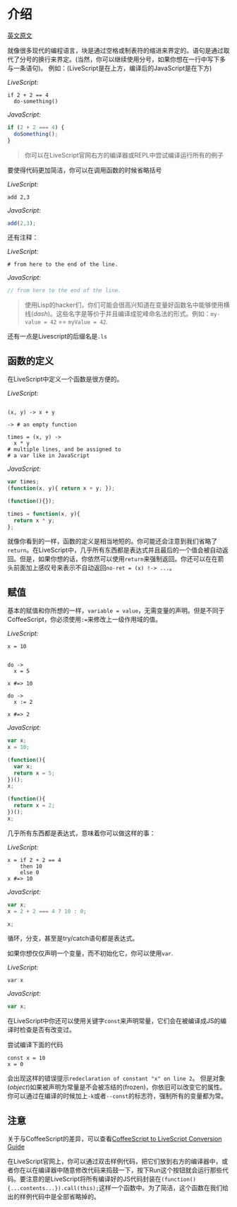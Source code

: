 # 介绍

[英文原文](http://livescript.net/#introduction)

就像很多现代的编程语言，块是通过空格或制表符的缩进来界定的。语句是通过取代了分号的换行来界定。(当然，你可以继续使用分号，如果你想在一行中写下多与一条语句)。
例如：(LiveScript是在上方，编译后的JavaScript是在下方)

*LiveScript:*

```ls
if 2 + 2 == 4
  do-something()
```

*JavaScript:*

```js
if (2 + 2 === 4) {
  doSomething();
}
```

> 你可以在LiveScript官网右方的编译器或REPL中尝试编译运行所有的例子

要使得代码更加简洁，你可以在调用函数的时候省略括号

*LiveScript:*

```ls
add 2,3
```

*JavaScript:*

```js
add(2,3);
```

还有注释：

*LiveScript:*

```ls
# from here to the end of the line.
```

*JavaScript:*

```js
// from here to the end of the line.
```

> 使用Lisp的hacker们，你们可能会很高兴知道在变量好函数名中能够使用横线(*dash*)。这些名字是等价于并且编译成驼峰命名法的形式。例如：`my-value = 42` == `myValue = 42`.

还有一点是Livescript的后缀名是`.ls`

## 函数的定义

在LiveScript中定义一个函数是很方便的。

*LiveScript:*

```ls

(x, y) -> x + y

-> # an empty function

times = (x, y) ->
  x * y
# multiple lines, and be assigned to
# a var like in JavaScript
```

*JavaScript:*

```js
var times;
(function(x, y){ return x + y; });

(function(){});

times = function(x, y){
  return x * y;
};
```

就像你看到的一样，函数的定义是相当地短的。你可能还会注意到我们省略了`return`。在LiveScript中，几乎所有东西都是表达式并且最后的一个值会被自动返回。但是，如果你想的话，你依然可以使用`return`来强制返回。你还可以在在箭头前面加上感叹号来表示不自动返回`no-ret = (x) !-> ...`。

## 赋值

基本的赋值和你所想的一样，`variable = value`，无需变量的声明。但是不同于CoffeeScript，你必须使用`:=`来修改上一级作用域的值。

*LiveScript:*

```ls
x = 10


do ->
  x = 5

x #=> 10

do ->
  x := 2

x #=> 2

```

*JavaScript:*

```js
var x;
x = 10;

(function(){
  var x;
  return x = 5;
})();
x;

(function(){
  return x = 2;
})();
x;
```

几乎所有东西都是表达式，意味着你可以做这样的事：

*LiveScript:*

```ls
x = if 2 + 2 == 4
    then 10
    else 0
x #=> 10
```

*JavaScript:*

```js
var x;
x = 2 + 2 === 4 ? 10 : 0;

x;
```

循环，分支，甚至是try/catch语句都是表达式。

如果你想仅仅声明一个变量，而不初始化它，你可以使用`var`.

*LiveScript:*

```ls
var x
```

*JavaScript:*

```js
var x;
```

在LiveScript中你还可以使用关键字`const`来声明常量，它们会在被编译成JS的编译时检查是否有改变过。

尝试编译下面的代码
```
const x = 10
x = 0
```
会出现这样的错误提示`redeclaration of constant "x" on line 2`。
但是对象(*object*)如果被声明为常量是不会被冻结的(frozen)，你依旧可以改变它的属性。你可以通过在编译的时候加上`-k`或者`--const`的标志符，强制所有的变量都为常。

## 注意

关于与CoffeeScript的差异，可以查看[CoffeeScript to LiveScript Conversion Guide](http://livescript.net/#coffee-to-ls)

在LiveScript官网上，你可以通过双击样例代码，把它们放到右方的编译器中，或者你在以在编译器中随意修改代码来捣鼓一下，按下Run这个按钮就会运行那些代码。要注意的是LiveScript将所有编译好的JS代码封装在`(function(){...contents...}).call(this);`这样一个函数中。为了简洁，这个函数在我们给出的样例代码中是全部省略掉的。
